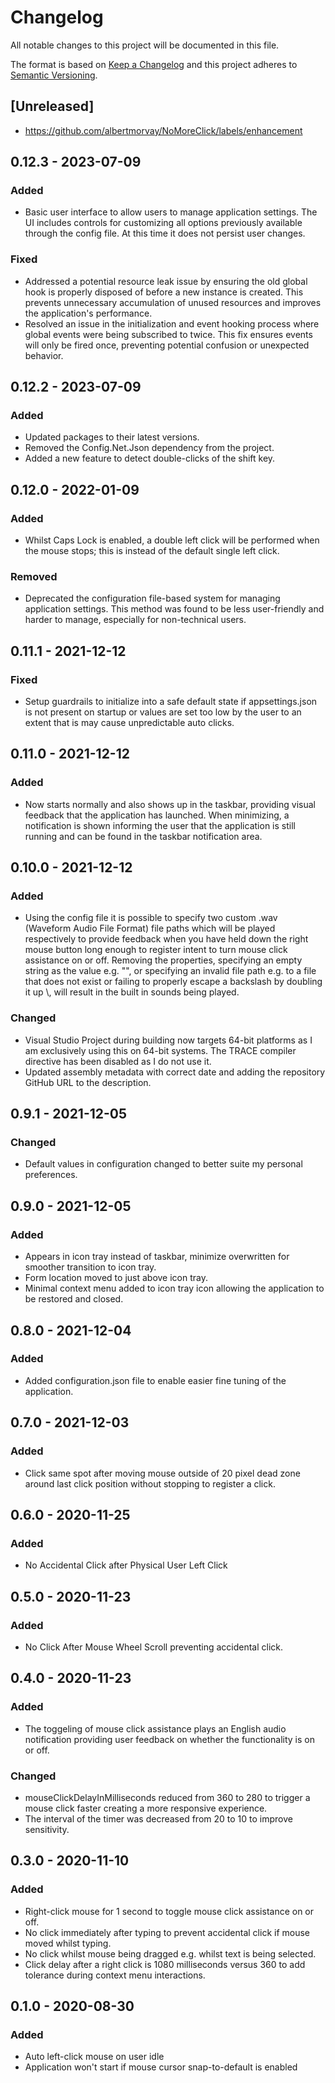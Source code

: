 # Changelog
All notable changes to this project will be documented in this file.

The format is based on [Keep a Changelog](http://keepachangelog.com/en/1.0.0/)
and this project adheres to [Semantic Versioning](http://semver.org/spec/v2.0.0.html).

## [Unreleased]
- https://github.com/albertmorvay/NoMoreClick/labels/enhancement

## 0.12.3 - 2023-07-09
### Added
- Basic user interface to allow users to manage application settings. The UI includes controls for customizing all options previously available through the config file. At this time it does not persist user changes.
### Fixed
- Addressed a potential resource leak issue by ensuring the old global hook is properly disposed of before a new instance is created. This prevents unnecessary accumulation of unused resources and improves the application's performance.
- Resolved an issue in the initialization and event hooking process where global events were being subscribed to twice. This fix ensures events will only be fired once, preventing potential confusion or unexpected behavior.

## 0.12.2 - 2023-07-09
### Added
- Updated packages to their latest versions.
- Removed the Config.Net.Json dependency from the project.
- Added a new feature to detect double-clicks of the shift key.

## 0.12.0 - 2022-01-09
### Added
- Whilst Caps Lock is enabled, a double left click will be performed when the mouse stops; this is instead of the default single left click.
### Removed
- Deprecated the configuration file-based system for managing application settings. This method was found to be less user-friendly and harder to manage, especially for non-technical users.

## 0.11.1 - 2021-12-12
### Fixed
- Setup guardrails to initialize into a safe default state if appsettings.json is not present on startup or values are set too low by the user to an extent that is may cause unpredictable auto clicks.

## 0.11.0 - 2021-12-12
### Added
- Now starts normally and also shows up in the taskbar, providing visual feedback that the application has launched. When minimizing, a notification is shown informing the user that the application is still running and can be found in the taskbar notification area. 

## 0.10.0 - 2021-12-12
### Added
- Using the config file it is possible to specify two custom .wav (Waveform Audio File Format) file paths which will be played respectively to provide feedback when you have held down the right mouse button long enough to register intent to turn mouse click assistance on or off. Removing the properties, specifying an empty string as the value e.g. "", or specifying an invalid file path e.g. to a file that does not exist or failing to properly escape a backslash by doubling it up \\, will result in the built in sounds being played. 
### Changed
- Visual Studio Project during building now targets 64-bit platforms as I am exclusively using this on 64-bit systems. The TRACE compiler directive has been disabled as I do not use it.
- Updated assembly metadata with correct date and adding the repository GitHub URL to the description.

## 0.9.1 - 2021-12-05
### Changed
- Default values in configuration changed to better suite my personal preferences.

## 0.9.0 - 2021-12-05
### Added
- Appears in icon tray instead of taskbar, minimize overwritten for smoother transition to icon tray.
- Form location moved to just above icon tray.
- Minimal context menu added to icon tray icon allowing the application to be restored and closed.

## 0.8.0 - 2021-12-04
### Added
- Added configuration.json file to enable easier fine tuning of the application. 

## 0.7.0 - 2021-12-03
### Added
- Click same spot after moving mouse outside of 20 pixel dead zone around last click position without stopping to register a click. 

## 0.6.0 - 2020-11-25
### Added
- No Accidental Click after Physical User Left Click

## 0.5.0 - 2020-11-23
### Added
- No Click After Mouse Wheel Scroll preventing accidental click.

## 0.4.0 - 2020-11-23
### Added
- The toggeling of mouse click assistance plays an English audio notification providing user feedback on whether the functionality is on or off.
### Changed
- mouseClickDelayInMilliseconds reduced from 360 to 280 to trigger a mouse click faster creating a more responsive experience.
- The interval of the timer was decreased from 20 to 10 to improve sensitivity.

## 0.3.0 - 2020-11-10
### Added
- Right-click mouse for 1 second to toggle mouse click assistance on or off.
- No click immediately after typing to prevent accidental click if mouse moved whilst typing.
- No click whilst mouse being dragged e.g. whilst text is being selected.
- Click delay after a right click is 1080 milliseconds versus 360 to add tolerance during context menu interactions.

## 0.1.0 - 2020-08-30
### Added
- Auto left-click mouse on user idle
- Application won't start if mouse cursor snap-to-default is enabled
